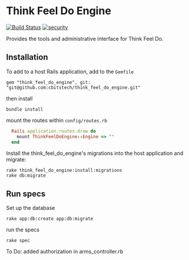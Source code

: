 # Think Feel Do Engine

[![Build Status](https://travis-ci.org/cbitstech/think_feel_do_engine.svg)](https://travis-ci.org/cbitstech/think_feel_do_engine) [![security](https://hakiri.io/github/cbitstech/think_feel_do_engine/master.svg)](https://hakiri.io/github/cbitstech/think_feel_do_engine/master)

Provides the tools and administrative interface for Think Feel Do.

## Installation

To add to a host Rails application, add to the `Gemfile`

    gem "think_feel_do_engine", git: "git@github.com:cbitstech/think_feel_do_engine.git"

then install

    bundle install

mount the routes within ```config/routes.rb```

```ruby
  Rails.application.routes.draw do
    mount ThinkFeelDoEngine::Engine => ""
  end
```

Install the think_feel_do_engine's migrations into the host application and migrate:
```console
rake think_feel_do_engine:install:migrations
rake db:migrate
```

## Run specs

Set up the database

    rake app:db:create app:db:migrate

run the specs

    rake spec

To Do: added authorization in arms_controller.rb